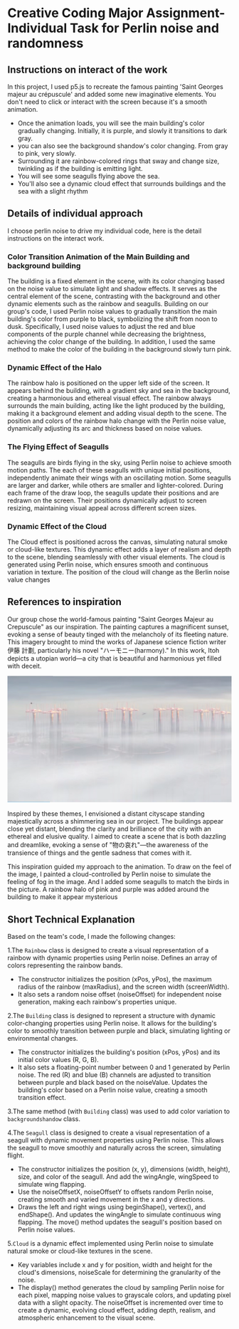 # Creative Coding Major Assignment-Individual Task for Perlin noise and randomness

## Instructions on interact of the work
In this project, I used p5.js to recreate the famous painting 'Saint Georges majeur au crépuscule' and added some new imaginative elements. You don't need to click or interact with the screen because it's a smooth animation.
- Once the animation loads, you will see the main building's color gradually changing.   Initially, it is purple, and slowly it transitions to dark gray.
- you can also see the background shandow's color changing. From gray to pink, very slowly.
- Surrounding it are rainbow-colored rings that sway and change size, twinkling as if the building is emitting light.
- You will see some seagulls flying above the sea.
- You'll also see a dynamic cloud effect that surrounds buildings and the sea with a slight rhythm

## Details of individual approach
I choose perlin noise to drive my individual code, here is the detail instructions on the interact work.
### Color Transition Animation of the Main Building and background building
The building is a fixed element in the scene, with its color changing based on the noise value to simulate light and shadow effects. It serves as the central element of the scene, contrasting with the background and other dynamic elements such as the rainbow and seagulls.
Building on our group's code, I used Perlin noise values to gradually transition the main building's color from purple to black, symbolizing the shift from noon to dusk. Specifically, I used noise values to adjust the red and blue components of the purple channel while decreasing the brightness, achieving the color change of the building.
In addition, I used the same method to make the color of the building in the background slowly turn pink.

### Dynamic Effect of the Halo
The rainbow halo is positioned on the upper left side of the screen. It appears behind the building, with a gradient sky and sea in the background, creating a harmonious and ethereal visual effect. The rainbow always surrounds the main building, acting like the light produced by the building, making it a background element and adding visual depth to the scene.
The position and colors of the rainbow halo change with the Perlin noise value, dynamically adjusting its arc and thickness based on noise values.

### The Flying Effect of Seagulls
The seagulls are birds flying in the sky, using Perlin noise to achieve smooth motion paths. The each of these seagulls with unique initial positions, independently animate their wings with an oscillating motion. Some seagulls are larger and darker, while others are smaller and lighter-colored.
During each frame of the draw loop, the seagulls update their positions and are redrawn on the screen. Their positions dynamically adjust to screen resizing, maintaining visual appeal across different screen sizes.

### Dynamic Effect of the Cloud
The Cloud effect is positioned across the canvas, simulating natural smoke or cloud-like textures.  This dynamic effect adds a layer of realism and depth to the scene, blending seamlessly with other visual elements.  The cloud is generated using Perlin noise, which ensures smooth and continuous variation in texture. 
The position of the cloud will change as the Berlin noise value changes

## References to inspiration
Our group chose the world-famous painting "Saint Georges Majeur au Crepuscule" as our inspiration.    The painting captures a magnificent sunset, evoking a sense of beauty tinged with the melancholy of its fleeting nature.    This imagery brought to mind the works of Japanese science fiction writer 伊藤 計劃, particularly his novel "ハーモニー(harmony)."    In this work, Itoh depicts a utopian world—a city that is beautiful and harmonious yet filled with deceit.

![An image of harmony_](readmeImages/harmony_.png)

Inspired by these themes, I envisioned a distant cityscape standing majestically across a shimmering sea in our project.    The buildings appear close yet distant, blending the clarity and brilliance of the city with an ethereal and elusive quality.    I aimed to create a scene that is both dazzling and dreamlike, evoking a sense of "物の哀れ"—the awareness of the transience of things and the gentle sadness that comes with it.

This inspiration guided my approach to the animation. To draw on the feel of the image, I painted a cloud-controlled by Perlin noise to simulate the feeling of fog in the image. And I added some seagulls to match the birds in the picture. A rainbow halo of pink and purple was added around the building to make it appear mysterious

 ## Short Technical Explanation
 Based on the team's code, I made the following changes:

1.The `Rainbow` class is designed to create a visual representation of a rainbow with dynamic properties using Perlin noise. Defines an array of colors representing the rainbow bands.
- The constructor initializes the position (xPos, yPos), the maximum radius of the rainbow (maxRadius), and the screen width (screenWidth).
- It also sets a random noise offset (noiseOffset) for independent noise generation, making each rainbow's properties unique.

2.The `Building` class is designed to represent a structure with dynamic color-changing properties using Perlin noise.  It allows for the building's color to smoothly transition between purple and black, simulating lighting or environmental changes.
- The constructor initializes the building's position (xPos, yPos) and its initial color values (R, G, B).
- It also sets a floating-point number between 0 and 1 generated by Perlin noise.
The red (R) and blue (B) channels are adjusted to transition between purple and black based on the noiseValue. Updates the building's color based on a Perlin noise value, creating a smooth transition effect.

3.The same method (with `Building` class) was used to add color variation to `backgroundshandow` class.

4.The `Seagull` class is designed to create a visual representation of a seagull with dynamic movement properties using Perlin noise.  This allows the seagull to move smoothly and naturally across the screen, simulating flight.

- The constructor initializes the position (x, y), dimensions (width, height), size, and color of the seagull. And add the wingAngle, wingSpeed to simulate wing flapping.
- Use the noiseOffsetX, noiseOffsetY to offsets random Perlin noise, creating smooth and varied movement in the x and y directions.
- Draws the left and right wings using beginShape(), vertex(), and endShape().  And updates the wingAngle to simulate continuous wing flapping. The move() method updates the seagull's position based on Perlin noise values.

5.`Cloud` is a dynamic effect implemented using Perlin noise to simulate natural smoke or cloud-like textures in the scene. 
- Key variables include x and y for position, width and height for the cloud's dimensions, noiseScale for determining the granularity of the noise.
- The display() method generates the cloud by sampling Perlin noise for each pixel, mapping noise values to grayscale colors, and updating pixel data with a slight opacity.   The noiseOffset is incremented over time to create a dynamic, evolving cloud effect, adding depth, realism, and atmospheric enhancement to the visual scene.